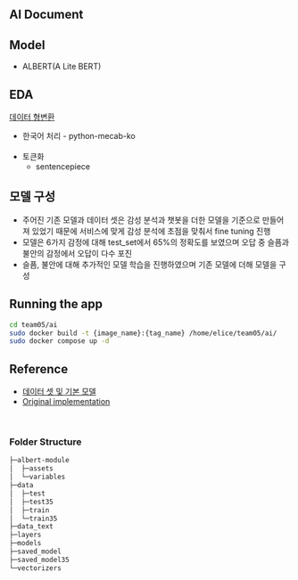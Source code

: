 ## AI Document

## Model

- ALBERT(A Lite BERT)

## EDA

[데이터 형변환](train_set.ipynb)

- 한국어 처리 - python-mecab-ko  
  </br>
- 토큰화
  - sentencepiece

## 모델 구성

- 주어진 기존 모델과 데이터 셋은 감성 분석과 챗봇을 더한 모델을 기준으로 만들어져 있었기 때문에 서비스에 맞게 감성 분석에 초점을 맞춰서 fine tuning 진행
- 모델은 6가지 감정에 대해 test_set에서 65%의 정확도를 보였으며 오답 중 슬픔과 불안의 감정에서 오답이 다수 포진
- 슬픔, 불안에 대해 추가적인 모델 학습을 진행하였으며 기존 모델에 더해 모델을 구성

## Running the app

```bash
cd team05/ai
sudo docker build -t {image_name}:{tag_name} /home/elice/team05/ai/
sudo docker compose up -d
```

## Reference

- [데이터 셋 및 기본 모델](https://aihub.or.kr/aihubdata/data/view.do?currMenu=116&topMenu=100&aihubDataSe=ty&dataSetSn=86)
- [Original implementation](https://github.com/strongio/keras-bert/blob/master/keras-bert.ipynb)

</br>

### Folder Structure

```bash
├─albert-module
│  ├─assets
│  └─variables
├─data
│  ├─test
│  ├─test35
│  ├─train
│  └─train35
├─data_text
├─layers
├─models
├─saved_model
├─saved_model35
└─vectorizers
```
